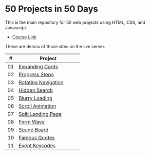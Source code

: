 # 50 Projects in 50 Days
 This is the main repository for 50 web projects using HTML, CSS, and Javascript.
 
 * [Course Link](https://www.udemy.com/course/50-projects-50-days/)

 These are demos of those sites on the live server.
 
 | #  | &nbsp; &nbsp; &nbsp; &nbsp; &nbsp; &nbsp; &nbsp; &nbsp; Project &nbsp; &nbsp; &nbsp; &nbsp; &nbsp; &nbsp; &nbsp; &nbsp; |
 |----|----|
 | 01 | [Expanding Cards](https://quoclnh.github.io/50-projects-50-days/Day%2001%20-%20Expanding%20Cards/index.html) |
 | 02 | [Progress Steps](https://quoclnh.github.io/50-projects-50-days/Day%2002%20-%20Progress%20Steps/index.html) |
 | 03 | [Rotating Navigation](https://quoclnh.github.io/50-projects-50-days/Day%2003%20-%20Rotating%20Navigation/index.html) |
 | 04 | [Hidden Search](https://quoclnh.github.io/50-projects-50-days/Day%2004%20-%20Hidden%20Search/index.html) |
 | 05 | [Blurry Loading](https://quoclnh.github.io/50-projects-50-days/Day%2005%20-%20Blurry%20Loading/index.html) |
 | 06 | [Scroll Animation](https://quoclnh.github.io/50-projects-50-days/Day%2006%20-%20Scroll%20Animation/index.html) |
 | 07 | [Split Landing Page](https://quoclnh.github.io/50-projects-50-days/Day%2007%20-%20Split%20Landing%20Page/index.html) |
 | 08 | [Form Wave](https://quoclnh.github.io/50-projects-50-days/Day%2008%20-%20Form%20Wave/index.html) |
 | 09 | [Sound Board](https://quoclnh.github.io/50-projects-50-days/Day%2009%20-%20Sound%20Board/index.html) |
 | 10 | [Famous Quotes](https://quoclnh.github.io/50-projects-50-days/Day%2010%20-%20Famous%20Quotes/index.html) |
 | 11 | [Event Keycodes](https://quoclnh.github.io/50-projects-50-days/Day%2011%20-%20Event%20Keycodes/index.html) |
